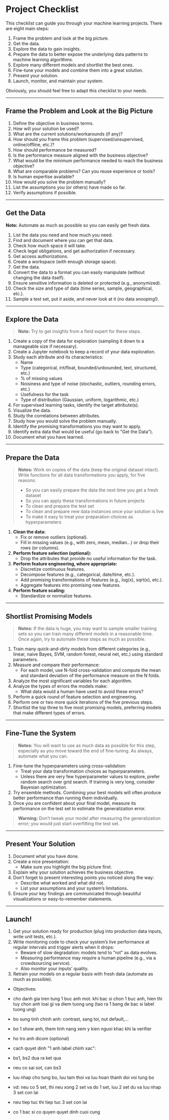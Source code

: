 # Project Checklist

This checklist can guide you through your machine learning projects. There are eight main steps:

1. Frame the problem and look at the big picture.
2. Get the data.
3. Explore the data to gain insights.
4. Prepare the data to better expose the underlying data patterns to machine learning algorithms.
5. Explore many different models and shortlist the best ones.
6. Fine-tune your models and combine them into a great solution.
7. Present your solution.
8. Launch, monitor, and maintain your system.

Obviously, you should feel free to adapt this checklist to your needs.

---

## Frame the Problem and Look at the Big Picture

1. Define the objective in business terms.
2. How will your solution be used?
3. What are the current solutions/workarounds (if any)?
4. How should you frame this problem (supervised/unsupervised, online/offline, etc.)?
5. How should performance be measured?
6. Is the performance measure aligned with the business objective?
7. What would be the minimum performance needed to reach the business objective?
8. What are comparable problems? Can you reuse experience or tools?
9. Is human expertise available?
10. How would you solve the problem manually?
11. List the assumptions you (or others) have made so far.
12. Verify assumptions if possible.

---

## Get the Data

**Note:** Automate as much as possible so you can easily get fresh data.

1. List the data you need and how much you need.
2. Find and document where you can get that data.
3. Check how much space it will take.
4. Check legal obligations, and get authorization if necessary.
5. Get access authorizations.
6. Create a workspace (with enough storage space).
7. Get the data.
8. Convert the data to a format you can easily manipulate (without changing the data itself).
9. Ensure sensitive information is deleted or protected (e.g., anonymized).
10. Check the size and type of data (time series, sample, geographical, etc.).
11. Sample a test set, put it aside, and never look at it (no data snooping!).

---

## Explore the Data

> **Note:** Try to get insights from a field expert for these steps.

1. Create a copy of the data for exploration (sampling it down to a manageable size if necessary).
2. Create a Jupyter notebook to keep a record of your data exploration.
3. Study each attribute and its characteristics:
   - Name
   - Type (categorical, int/float, bounded/unbounded, text, structured, etc.)
   - % of missing values
   - Noisiness and type of noise (stochastic, outliers, rounding errors, etc.)
   - Usefulness for the task
   - Type of distribution (Gaussian, uniform, logarithmic, etc.)
4. For supervised learning tasks, identify the target attribute(s).
5. Visualize the data.
6. Study the correlations between attributes.
7. Study how you would solve the problem manually.
8. Identify the promising transformations you may want to apply.
9. Identify extra data that would be useful (go back to "Get the Data").
10. Document what you have learned.

---

## Prepare the Data

> **Notes:** Work on copies of the data (keep the original dataset intact).
> Write functions for all data transformations you apply, for five reasons:
>
> - So you can easily prepare the data the next time you get a fresh dataset
> - So you can apply these transformations in future projects
> - To clean and prepare the test set
> - To clean and prepare new data instances once your solution is live
> - To make it easy to treat your preparation choices as hyperparameters

1. **Clean the data:**
   - Fix or remove outliers (optional).
   - Fill in missing values (e.g., with zero, mean, median...) or drop their rows (or columns).
2. **Perform feature selection (optional):**
   - Drop the attributes that provide no useful information for the task.
3. **Perform feature engineering, where appropriate:**
   - Discretize continuous features.
   - Decompose features (e.g., categorical, date/time, etc.).
   - Add promising transformations of features (e.g., log(x), sqrt(x), etc.).
   - Aggregate features into promising new features.
4. **Perform feature scaling:**
   - Standardize or normalize features.

---

## Shortlist Promising Models

> **Notes:** If the data is huge, you may want to sample smaller training sets so you can train many different models in a reasonable time. Once again, try to automate these steps as much as possible.

1. Train many quick-and-dirty models from different categories (e.g., linear, naive Bayes, SVM, random forest, neural net, etc.) using standard parameters.
2. Measure and compare their performance:
   - For each model, use N-fold cross-validation and compute the mean and standard deviation of the performance measure on the N folds.
3. Analyze the most significant variables for each algorithm.
4. Analyze the types of errors the models make:
   - What data would a human have used to avoid these errors?
5. Perform a quick round of feature selection and engineering.
6. Perform one or two more quick iterations of the five previous steps.
7. Shortlist the top three to five most promising models, preferring models that make different types of errors.

---

## Fine-Tune the System

> **Notes:** You will want to use as much data as possible for this step, especially as you move toward the end of fine-tuning.
> As always, automate what you can.

1. Fine-tune the hyperparameters using cross-validation:
   - Treat your data transformation choices as hyperparameters.
   - Unless there are very few hyperparameter values to explore, prefer random search over grid search. If training is very long, consider Bayesian optimization.
2. Try ensemble methods. Combining your best models will often produce better performance than running them individually.
3. Once you are confident about your final model, measure its performance on the test set to estimate the generalization error.

> **Warning:** Don’t tweak your model after measuring the generalization error; you would just start overfitting the test set.

---

## Present Your Solution

1. Document what you have done.
2. Create a nice presentation:
   - Make sure you highlight the big picture first.
3. Explain why your solution achieves the business objective.
4. Don’t forget to present interesting points you noticed along the way:
   - Describe what worked and what did not.
   - List your assumptions and your system’s limitations.
5. Ensure your key findings are communicated through beautiful visualizations or easy-to-remember statements.

---

## Launch!

1. Get your solution ready for production (plug into production data inputs, write unit tests, etc.).
2. Write monitoring code to check your system’s live performance at regular intervals and trigger alerts when it drops:
   - Beware of slow degradation: models tend to "rot" as data evolves.
   - Measuring performance may require a human pipeline (e.g., via a crowdsourcing service).
   - Also monitor your inputs’ quality.
3. Retrain your models on a regular basis with fresh data (automate as much as possible).



- Objectives:

- cho danh gia tren tung 1 buc anh mot. khi bac si chon 1 buc anh, hien thi tuy chon anh loai gi va diem tuong ung
(tao ra 1 bang de bac si label tuong ung)
- bo sung tinh chinh anh: contrast, sang toi, nut default,...
- bo 1 show anh, them tinh nang xem y kien nguoi khac khi la verifier
- ho tro anh dicom (optional)

- cach quyet dinh "1 anh label chinh xac":
- bs1, bs2 dua ra ket qua
- neu co sai sot, can bs3

- luu nhap cho tung bo, luu tam thoi va luu hoan thanh doi voi tung bo
- vd: neu co 5 set, thi neu xong 2 set va do 1 set, luu 2 set du va luu nhap 3 set con lai
- neu tiep tuc thi tiep tuc 3 set con lai
- co 1 bac si co quyen quyet dinh cuoi cung